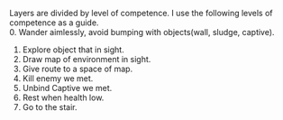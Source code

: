 Layers are divided by level of competence. I use the following levels of competence as a guide.<br/>
0.  Wander aimlessly, avoid bumping with objects(wall, sludge, captive).
1.  Explore object that in sight.
2.  Draw map of environment in sight.
3.  Give route to a space of map.
4.  Kill enemy we met.
5.  Unbind Captive we met.
6.  Rest when health low.
7.  Go to the stair.